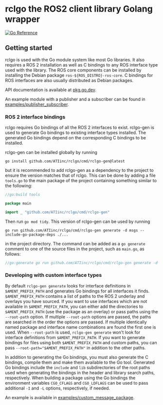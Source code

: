 rclgo the ROS2 client library Golang wrapper
============================================

[![Go Reference](https://pkg.go.dev/badge/github.com/ATIinc/rclgo.svg)][docs]

## Getting started

rclgo is used with the Go module system like most Go libraries. It also requires
a ROS 2 installation as well as C bindings to any ROS interface type used with
the library. The ROS core components can be installed by installing the Debian
package `ros-${ROS_DISTRO}-ros-core`. C bindings for ROS interfaces are also usually
distributed as Debian packages.

API documentation is available at [pkg.go.dev][docs].

An example module with a publisher and a subscriber can be found in
[examples/publisher_subscriber](examples/publisher_subscriber).

### ROS 2 interface bindings

rclgo requires Go bindings of all the ROS 2 interfaces to exist. rclgo-gen is
used to generate Go bindings to existing interface types installed. The
generated Go bindings depend on the corresponding C bindings to be installed.

rclgo-gen can be installed globally by running

    go install github.com/ATIinc/rclgo/cmd/rclgo-gen@latest

but it is recommended to add rclgo-gen as a dependency to the project to ensure
the version matches that of rclgo. This can be done by adding a file `tools.go`
to the main package of the project containing something similar to the
following:
```go
//go:build tools

package main

import _ "github.com/ATIinc/rclgo/cmd/rclgo-gen"
```
Then run `go mod tidy`. This version of rclgo-gen can be used by running

    go run github.com/ATIinc/rclgo/cmd/rclgo-gen generate -d msgs --include-go-package-deps ./...

in the project directory. The command can be added as a `go generate` comment to
one of the source files in the project, such as `main.go`, as follows:
```go
//go:generate go run github.com/ATIinc/rclgo/cmd/rclgo-gen generate -d msgs --include-go-package-deps ./...
```

### Developing with custom interface types

By default `rclgo-gen generate` looks for interface definitions in
`$AMENT_PREFIX_PATH` and generates Go bindings for all interfaces it finds.
`$AMENT_PREFIX_PATH` contains a list of paths to the ROS 2 underlay and overlays
you have sourced. If you want to use interfaces which are not available in
`$AMENT_PREFIX_PATH`, you can either add the directories to `$AMENT_PREFIX_PATH`
(use the package as an overlay) or pass paths using the `--root-path` option. If
multiple `--root-path` options are passed, the paths are searched in the order
the options are passed. If multiple identically named package and interface name
combinations are found the first one is used. When `--root-path` is used,
`rclgo-gen generate` won't look for interface definitions from
`$AMENT_PREFIX_PATH`. If you want to generate bindings for files using both
`$AMENT_PREFIX_PATH` and custom paths, you can pass
`--root-path="$AMENT_PREFIX_PATH"` in addition to the other paths.

In addition to generating the Go bindings, you must also generate the C
bindings, compile them and make them available to the Go tool. Generated Go
bindings include the `include` and `lib` subdirectories of the root paths used
when generating the bindings in the header and library search paths,
respectively. When building a package using the Go bindings the environment
variables `CGO_CFLAGS` and `CGO_LDFLAGS` can be used to pass additional `-I` and
`-L` options, respectively, if needed.

An example is available in
[examples/custom_message_package](examples/custom_message_package).

[docs]: https://pkg.go.dev/github.com/ATIinc/rclgo/pkg/rclgo
